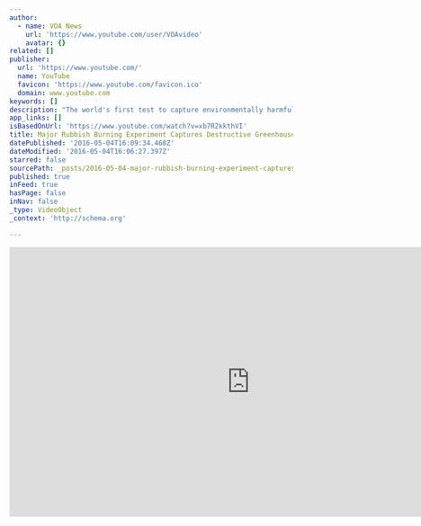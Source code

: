 ```yaml
---
author:
  - name: VOA News
    url: 'https://www.youtube.com/user/VOAvideo'
    avatar: {}
related: []
publisher:
  url: 'https://www.youtube.com/'
  name: YouTube
  favicon: 'https://www.youtube.com/favicon.ico'
  domain: www.youtube.com
keywords: []
description: "The world's first test to capture environmentally harmful carbon dioxide gases from the fumes of burning rubbish took place recently in Oslo, Norway. The successful experiment at the city's main incinerator plant, showcased a method for capturing most of the carbon dioxide. VOA's Deborah Block has more."
app_links: []
isBasedOnUrl: 'https://www.youtube.com/watch?v=xb7R2kkthVI'
title: Major Rubbish Burning Experiment Captures Destructive Greenhouse Gases
datePublished: '2016-05-04T16:09:34.468Z'
dateModified: '2016-05-04T16:06:27.397Z'
starred: false
sourcePath: _posts/2016-05-04-major-rubbish-burning-experiment-captures-destructive-greenh.md
published: true
inFeed: true
hasPage: false
inNav: false
_type: VideoObject
_context: 'http://schema.org'

---
```

<iframe src="https://cdn.embedly.com/widgets/media.html?src=https%3A%2F%2Fwww.youtube.com%2Fembed%2Fxb7R2kkthVI%3Ffeature%3Doembed&amp;url=https%3A%2F%2Fwww.youtube.com%2Fwatch%3Fv%3Dxb7R2kkthVI&amp;image=https%3A%2F%2Fi.ytimg.com%2Fvi%2Fxb7R2kkthVI%2Fhqdefault.jpg&amp;key=b7d04c9b404c499eba89ee7072e1c4f7&amp;type=text%2Fhtml&amp;schema=youtube" width="854" height="480" scrolling="no" frameborder="0" allowfullscreen="" style=""></iframe>